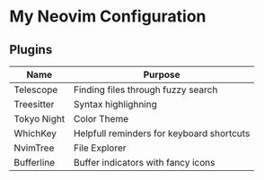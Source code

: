 # My Neovim Configuration

## Plugins 

| Name | Purpose | 
|------|---------|
| Telescope | Finding files through fuzzy search | 
| Treesitter | Syntax highlighning | 
| Tokyo Night | Color Theme | 
| WhichKey | Helpfull reminders for keyboard shortcuts |
| NvimTree | File Explorer |
|Bufferline | Buffer indicators with fancy icons|
